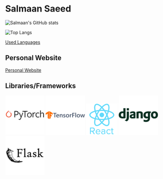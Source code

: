 # Salmaan Saeed

<!-- GitHub Stats-->
![Salmaan's GitHub stats](https://github-readme-stats.vercel.app/api?username=sagedemage&show_icons=true&theme=tokyonight)

<!-- Top Languages Card -->
![Top Langs](https://github-readme-stats.vercel.app/api/top-langs/?username=sagedemage&layout=donut&langs_count=6)

[Used Languages](used_languages.md)

<!-- Personal Website -->
## Personal Website
[Personal Website](https://sagedemage.github.io/PersonalWebsite/)

## Libraries/Frameworks
<div>
  <!-- PyTorch -->
  <img src="https://raw.githubusercontent.com/devicons/devicon/refs/heads/master/icons/pytorch/pytorch-original-wordmark.svg" width="125" height="125"/>
  <!-- TensorFlow -->
  <img src="https://raw.githubusercontent.com/devicons/devicon/refs/heads/master/icons/tensorflow/tensorflow-original-wordmark.svg" width="125" height="125"/>
  <!-- React -->
  <img src="https://raw.githubusercontent.com/devicons/devicon/master/icons/react/react-original-wordmark.svg" alt="react" width="100" height="100"/>
  <!-- Django -->
  <img src="https://raw.githubusercontent.com/devicons/devicon/master/icons/django/django-plain-wordmark.svg" alt="django" width="125" height="125"/>
  <!-- Flask -->
  <img src="https://raw.githubusercontent.com/devicons/devicon/master/icons/flask/flask-original-wordmark.svg" alt="flask" width="125" height="125"/>
</div>
<!--
**sagedemage/sagedemage** is a ✨ _special_ ✨ repository because its `README.md` (this file) appears on your GitHub profile.

Here are some ideas to get you started:

- 🔭 I’m currently working on ...
- 🌱 I’m currently learning ...
- 👯 I’m looking to collaborate on ...
- 🤔 I’m looking for help with ...
- 💬 Ask me about ...
- 📫 How to reach me: ...
- 😄 Pronouns: ...
- ⚡ Fun fact: ...
-->
